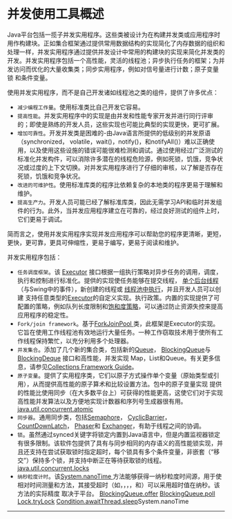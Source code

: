 #   并发使用工具概述

Java平台包括一揽子并发实用程序。这些类被设计为在构建并发类或应用程序时用作构建块。正如集合框架通过提供常用数据结构的实现简化了内存数据的组织和处理一样，并发实用程序通过提供并发设计中常用的构建块的实现来简化并发类的开发。并发实用程序包括一个高性能，灵活的线程池；异步执行任务的框架；为并发访问而优化的大量收集类；同步实用程序，例如对信号量进行计数；原子变量 锁 和条件变量。

使用并发实用程序，而不是自己开发诸如线程池之类的组件，提供了许多优点：

-   `减少编程工作量`。使用标准类比自己开发它容易。
-   `提高性能`。并发实用程序中的实现是由并发和性能专家开发并进行同行评审的；即使是熟练的开发人员，这些实现也可能比典型的实现更快，更可扩展。
-   `增加可靠性`。开发并发类是困难的-由Java语言所提供的低级别的并发原语（synchronized， volatile，wait()，notify()，和notifyAll()）难以正确使用，以及使用这些设施的错误可能很难检测和调试。通过使用经过广泛测试的标准化并发构件，可以消除许多潜在的线程危险源，例如死锁，饥饿，竞争状况或过度的上下文切换。对并发实用程序进行了仔细的审核，以了解是否存在死锁，饥饿和竞争状况。
-   `改进的可维护性`。使用标准库类的程序比依赖复杂的本地类的程序更易于理解和维护。
-   `提高生产力`。开发人员可能已经了解标准库类，因此无需学习API和临时并发组件的行为。此外，当并发应用程序建立在可靠的，经过良好测试的组件上时，它们更易于调试。

简而言之，使用并发实用程序实现并发应用程序可以帮助您的程序更清晰，更短，更快，更可靠，更具可伸缩性，更易于编写，更易于阅读和维护。

并发实用程序包括：

-   `任务调度框架`。该 [Executor](https://docs.oracle.com/javase/8/docs/api/java/util/concurrent/Executor.html) 接口根据一组执行策略对异步任务的调用，调度，执行和控制进行标准化。提供的实现使任务能够在提交线程， [单个后台线程](https://docs.oracle.com/javase/8/docs/api/java/util/concurrent/Executors.html#newSingleThreadExecutor--)（与Swing中的事件），新创建的线程或 [线程池中执行](https://docs.oracle.com/javase/8/docs/api/java/util/concurrent/Executors.html#newFixedThreadPool-int-)，并且开发人员可以创建 支持任意类型的[Executor](https://docs.oracle.com/javase/8/docs/api/java/util/concurrent/AbstractExecutorService.html)的自定义实现。执行政策。内置的实现提供了可配置的策略，例如队列长度限制和[饱和度策略](https://docs.oracle.com/javase/8/docs/api/java/util/concurrent/RejectedExecutionHandler.html)，可以通过防止资源失控来提高应用程序的稳定性。
-   `Fork/join framework`。基于[ForkJoinPool ](https://docs.oracle.com/javase/8/docs/api/java/util/concurrent/ForkJoinPool.html)类，此框架是Executor的实现。它旨在使用工作线程池有效地运行大量任务。一种工作窃取技术用于使所有工作线程保持繁忙，以充分利用多个处理器。
-   `并发集合`。添加了几个新的集合类，包括新的[Queue](https://docs.oracle.com/javase/8/docs/api/java/util/Queue.html)， [BlockingQueue](https://docs.oracle.com/javase/8/docs/api/java/util/concurrent/BlockingQueue.html)与[BlockingDeque](https://docs.oracle.com/javase/8/docs/api/java/util/concurrent/BlockingDeque.html) 接口和高性能，并发实现 Map，List和Queue。有关更多信息，请参见[Collections Framework Guide](https://docs.oracle.com/javase/8/docs/technotes/guides/collections/)。
-   `原子变量`。提供了实用程序类，它们以原子方式操作单个变量（原始类型或引用），从而提供高性能的原子算术和比较设置方法。包中的原子变量实现 提供的性能比使用同步（在大多数平台上）可获得的性能更高，这使它们对于实现高性能并发算法以及方便地实现计数器和序列号生成器很有用。 [java.util.concurrent.atomic](https://docs.oracle.com/javase/8/docs/api/java/util/concurrent/atomic/package-summary.html#package_description)
-   `同步器`。通用同步类，包括[Semaphore](https://docs.oracle.com/javase/8/docs/api/java/util/concurrent/Semaphore.html)， [CyclicBarrier](https://docs.oracle.com/javase/8/docs/api/java/util/concurrent/CyclicBarrier.html)， [CountDownLatch](https://docs.oracle.com/javase/8/docs/api/java/util/concurrent/CountDownLatch.html)， [Phaser](https://docs.oracle.com/javase/8/docs/api/java/util/concurrent/Phaser.html)和 [Exchanger](https://docs.oracle.com/javase/8/docs/api/java/util/concurrent/Exchanger.html)，有助于线程之间的协调。
-   `锁`。虽然通过synced关键字将锁定内置到Java语言中，但是内置监视器锁定有很多限制。该软件包提供了具有与同步相同的内存语义的高性能锁实现，并且还支持在尝试获取锁时指定超时，每个锁具有多个条件变量，非嵌套（“移交”）保持多个锁，并支持中断正在等待获取锁的线程。 [java.util.concurrent.locks](113x.md)
-   `纳秒粒度计时`。该[System.nanoTime ](https://docs.oracle.com/javase/8/docs/api/java/lang/System.html#nanoTime--)方法能够获得一纳秒粒度时间源，用于使相对时间测量和方法，其接受超时（如，，，，和）可以采用超时值在纳秒。该方法的实际精度 取决于平台。 [BlockingQueue.offer](https://docs.oracle.com/javase/8/docs/api/java/util/concurrent/BlockingQueue.html#offer-E-long-java.util.concurrent.TimeUnit-) [BlockingQueue.poll](https://docs.oracle.com/javase/8/docs/api/java/util/concurrent/BlockingQueue.html#poll-long-java.util.concurrent.TimeUnit-) [Lock.tryLock](https://docs.oracle.com/javase/8/docs/api/java/util/concurrent/locks/Lock.html#tryLock-long-java.util.concurrent.TimeUnit-) [Condition.await](https://docs.oracle.com/javase/8/docs/api/java/util/concurrent/locks/Condition.html#await-long-java.util.concurrent.TimeUnit-)[Thread.sleep](https://docs.oracle.com/javase/8/docs/api/java/lang/Thread.html#sleep-long-int-)System.nanoTime

----
